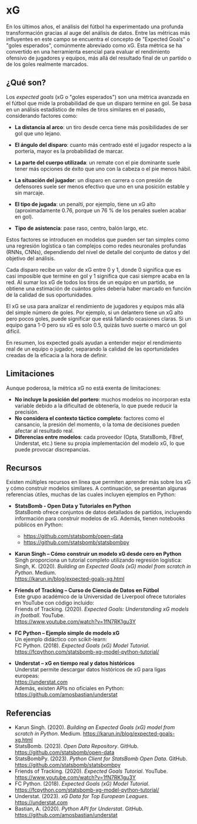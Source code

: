 # **xG**

En los últimos años, el análisis del fútbol ha experimentado una profunda transformación gracias al auge del análisis de datos. Entre las métricas más influyentes en este campo se encuentra el concepto de "Expected Goals" o "goles esperados", comúnmente abreviado como xG. Esta métrica se ha convertido en una herramienta esencial para evaluar el rendimiento ofensivo de jugadores y equipos, más allá del resultado final de un partido o de los goles realmente marcados.

## ¿Qué son?

Los *expected goals* (xG o "goles esperados") son una métrica avanzada en el fútbol que mide la probabilidad de que un disparo termine en gol. Se basa en un análisis estadístico de miles de tiros similares en el pasado, considerando factores como:

* **La distancia al arco**: un tiro desde cerca tiene más posibilidades de ser gol que uno lejano.

* **El ángulo del disparo**: cuanto más centrado esté el jugador respecto a la portería, mayor es la probabilidad de marcar.

* **La parte del cuerpo utilizada**: un remate con el pie dominante suele tener más opciones de éxito que uno con la cabeza o el pie menos hábil.

* **La situación del jugador**: un disparo en carrera o con presión de defensores suele ser menos efectivo que uno en una posición estable y sin marcaje.

* **El tipo de jugada**: un penalti, por ejemplo, tiene un xG alto (aproximadamente 0.76, porque un 76 % de los penales suelen acabar en gol).

* **Tipo de asistencia**: pase raso, centro, balón largo, etc.

Estos factores se introducen en modelos que pueden ser tan simples como una regresión logística o tan complejos como redes neuronales profundas (RNNs, CNNs), dependiendo del nivel de detalle del conjunto de datos y del objetivo del análisis.

Cada disparo recibe un valor de xG entre 0 y 1, donde 0 significa que es casi imposible que termine en gol y 1 significa que casi siempre acaba en la red. Al sumar los xG de todos los tiros de un equipo en un partido, se obtiene una estimación de cuántos goles debería haber marcado en función de la calidad de sus oportunidades.

El xG se usa para analizar el rendimiento de jugadores y equipos más allá del simple número de goles. Por ejemplo, si un delantero tiene un xG alto pero pocos goles, puede significar que está fallando ocasiones claras. Si un equipo gana 1-0 pero su xG es solo 0.5, quizás tuvo suerte o marcó un gol difícil.

En resumen, los expected goals ayudan a entender mejor el rendimiento real de un equipo o jugador, separando la calidad de las oportunidades creadas de la eficacia a la hora de definir.

## Limitaciones

Aunque poderosa, la métrica xG no está exenta de limitaciones:

- **No incluye la posición del portero**: muchos modelos no incorporan esta variable debido a la dificultad de obtenerla, lo que puede reducir la precisión.
- **No considera el contexto táctico completo**: factores como el cansancio, la presión del momento, o la toma de decisiones pueden afectar al resultado real.
- **Diferencias entre modelos**: cada proveedor (Opta, StatsBomb, FBref, Understat, etc.) tiene su propia implementación del modelo xG, lo que puede provocar discrepancias.

## Recursos

Existen múltiples recursos en línea que permiten aprender más sobre los xG y cómo construir modelos similares. A continuación, se presentan algunas referencias útiles, muchas de las cuales incluyen ejemplos en Python:

- **StatsBomb - Open Data y Tutoriales en Python**  
  StatsBomb ofrece conjuntos de datos detallados de partidos, incluyendo información para construir modelos de xG. Además, tienen notebooks públicos en Python:
  - https://github.com/statsbomb/open-data  
  - https://github.com/statsbomb/statsbombpy

- **Karun Singh – Cómo construir un modelo xG desde cero en Python**  
  Singh proporciona un tutorial completo utilizando regresión logística:  
  Singh, K. (2020). *Building an Expected Goals (xG) model from scratch in Python*. Medium.  
  https://karun.in/blog/expected-goals-xg.html

- **Friends of Tracking – Curso de Ciencia de Datos en Fútbol**  
  Este grupo académico de la Universidad de Liverpool ofrece tutoriales en YouTube con código incluido:  
  Friends of Tracking. (2020). *Expected Goals: Understanding xG models in football*. YouTube.  
  https://www.youtube.com/watch?v=1fN7RK1gu3Y

- **FC Python – Ejemplo simple de modelo xG**  
  Un ejemplo didáctico con scikit-learn:  
  FC Python. (2018). *Expected Goals (xG) Model Tutorial*.  
  https://fcpython.com/statsbomb-xg-model-python-tutorial/

- **Understat – xG en tiempo real y datos históricos**  
  Understat permite descargar datos históricos de xG para ligas europeas:  
  https://understat.com  
  Además, existen APIs no oficiales en Python:  
  https://github.com/amosbastian/understat

## Referencias

- Karun Singh. (2020). *Building an Expected Goals (xG) model from scratch in Python*. Medium. https://karun.in/blog/expected-goals-xg.html
- StatsBomb. (2023). *Open Data Repository*. GitHub. https://github.com/statsbomb/open-data
- StatsBombPy. (2023). *Python Client for StatsBomb Open Data*. GitHub. https://github.com/statsbomb/statsbombpy
- Friends of Tracking. (2020). *Expected Goals Tutorial*. YouTube. https://www.youtube.com/watch?v=1fN7RK1gu3Y
- FC Python. (2018). *Expected Goals (xG) Model Tutorial*. https://fcpython.com/statsbomb-xg-model-python-tutorial/
- Understat. (2023). *xG Data for Top European Leagues*. https://understat.com
- Bastian, A. (2020). *Python API for Understat*. GitHub. https://github.com/amosbastian/understat

